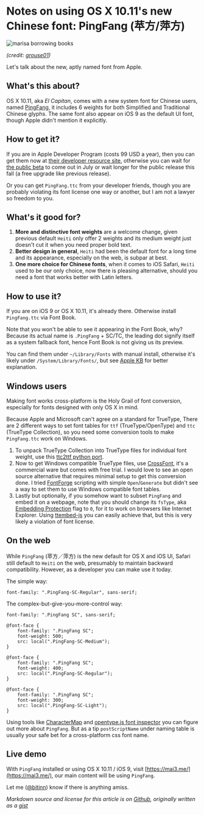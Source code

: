 
Notes on using OS X 10.11's new Chinese font: PingFang (苹方/萍方)
=================================================================

![marisa borrowing books](http://bitinn.net/wp-images/blogimage/2015/06/and-they-say-you-cant-steal-books.jpg)

*(credit: [grouse01](http://www.pixiv.net/member_illust.php?mode=medium&illust_id=50218232))*

Let's talk about the new, aptly named font from Apple.

<!--more-->



## What's this about?

OS X 10.11, aka *El Capitan*, comes with a new system font for Chinese users, named [PingFang](http://www.apple.com/osx/elcapitan-preview/#international), it includes 6 weights for both Simplified and Traditional Chinese glyphs. The same font also appear on iOS 9 as the default UI font, though Apple didn't mention it explicitly.

## How to get it?

If you are in Apple Developer Program (costs 99 USD a year), then you can get them now at [their developer resource site](https://developer.apple.com/resources/), otherwise you can wait for [the public beta](http://beta.apple.com/) to come out in July or wait longer for the public release this fall (a free upgrade like previous release).

Or you can get `PingFang.ttc` from your developer friends, though you are probably violating its font license one way or another, but I am not a lawyer so freedom to you.

## What's it good for?

1. **More and distinctive font weights** are a welcome change, given previous default `Heiti` only offer 2 weights and its medium weight just doesn't cut it when you need proper bold text.
2. **Better design in general**, `Heiti` had been the default font for a long time and its appearance, especially on the web, is subpar at best.
3. **One more choice for Chinese fonts**, when it comes to iOS Safari, `Heiti` used to be our only choice, now there is pleasing alternative, should you need a font that works better with Latin letters.

## How to use it?

If you are on iOS 9 or OS X 10.11, it's already there. Otherwise install `PingFang.ttc` via Font Book.

Note that you won't be able to see it appearing in the Font Book, why? Because its actual name is `.PingFang` + SC/TC, the leading dot signify itself as a system fallback font, hence Font Book is not giving us its preview.

You can find them under `~/Library/Fonts` with manual install, otherwise it's likely under `/System/Library/Fonts/`, but see [Apple KB](https://support.apple.com/en-is/HT201722) for better explanation.

## Windows users

Making font works cross-platform is the Holy Grail of font conversion, especially for fonts designed with only OS X in mind.

Because Apple and Microsoft can't agree on a standard for TrueType, There are 2 different ways to set font tables for `ttf` (TrueType/OpenType) and `ttc` (TrueType Collection), so you need some conversion tools to make `PingFang.ttc` work on Windows.

1. To unpack TrueType Collection into TrueType files for individual font weight, use this [ttc2ttf python port](https://gist.github.com/kayahr/2479682).
2. Now to get Windows compatible TrueType files, use [CrossFont](http://www.acutesystems.com/scrcf.htm), it's a commercial ware but comes with free trial. I would love to see an open source alternative that requires minimal setup to get this conversion done. I tried [FontForge](http://fontforge.github.io/en-US/) scripting with simple `Open`/`Generate` but didn't see a way to set them to use Windows compatible font tables.
3. Lastly but optionally, if you somehow want to subset `PingFang` and embed it on a webpage, note that you should change its `fsType`, aka [Embedding Protection](http://en.wikipedia.org/wiki/TrueType#Embedding_protection) flag to `0`, for it to work on browsers like Internet Explorer. Using [ttembed-js](https://github.com/thegregorator/ttembed-js) you can easily achieve that, but this is very likely a violation of font license.

## On the web

While `PingFang` (苹方／萍方) is the new default for OS X and iOS UI, Safari still default to `Heiti` on the web, presumably to maintain backward compatibility. However, as a developer you can make use it today.

The simple way:

```
font-family: ".PingFang-SC-Regular", sans-serif;
```

The complex-but-give-you-more-control way:

```
font-family: ".PingFang SC", sans-serif;

@font-face {
	font-family: ".PingFang SC";
	font-weight: 500;
	src: local(".PingFang-SC-Medium");
}

@font-face {
	font-family: ".PingFang SC";
	font-weight: 400;
	src: local(".PingFang-SC-Regular");
}

@font-face {
	font-family: ".PingFang SC";
	font-weight: 300;
	src: local(".PingFang-SC-Light");
}
```

Using tools like [CharacterMap](http://bluejamesbond.github.io/CharacterMap/) and [opentype.js font inspector](http://nodebox.github.io/opentype.js/font-inspector.html) you can figure out more about `PingFang`. But as a tip `postScriptName` under naming table is usually your safe bet for a cross-platform css font name.

## Live demo

With `PingFang` installed or using OS X 10.11 / iOS 9, visit [https://mai3.me/](https://mai3.me/), our main content will be using `PingFang`.

Let me ([@bitinn](https://twitter.com/bitinn)) know if there is anything amiss.

*Markdown source and license for this article is on [Github](https://github.com/bitinn/bitinn), originally written as a [gist](https://gist.github.com/bitinn/42c95ed95aa3dcf155e2)*
